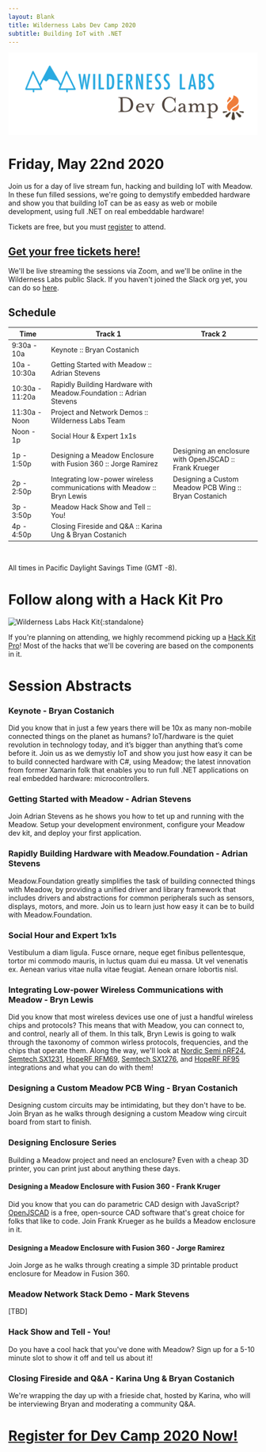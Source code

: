 ```yaml
---
layout: Blank
title: Wilderness Labs Dev Camp 2020
subtitle: Building IoT with .NET
---
```


![](Support_Files/Wilderness_Labs_Dev_Camp.svg)

# Friday, May 22nd 2020

Join us for a day of live stream fun, hacking and building IoT with Meadow. In these fun filled  sessions, we're going to demystify embedded hardware and show you that building IoT can be as easy as web or mobile development, using full .NET on real embeddable hardware! 

Tickets are free, but you must [register](https://wildernesslabs-devcamp.eventbrite.com/?aff=Website) to attend. 

## [Get your free tickets here!](https://wildernesslabs-devcamp.eventbrite.com/?aff=Website)

We'll be live streaming the sessions via Zoom, and we'll be online in the Wilderness Labs public Slack. If you haven't joined the Slack org yet, you can do so [here](http://slackinvite.wildernesslabs.co/).

## Schedule

| Time            | Track 1                          | Track 2         |
|-----------------|----------------------------------|-----------------|
| 9:30a - 10a      | Keynote :: Bryan Costanich       ||
| 10a - 10:30a    | Getting Started with Meadow :: Adrian Stevens ||
| 10:30a - 11:20a | Rapidly Building Hardware with Meadow.Foundation :: Adrian Stevens ||
| 11:30a - Noon   | Project and Network Demos :: Wilderness Labs Team ||
| Noon - 1p       | Social Hour & Expert 1x1s | |
| 1p - 1:50p      | Designing a Meadow Enclosure with Fusion 360 :: Jorge Ramirez | Designing an enclosure with OpenJSCAD :: Frank Krueger |
| 2p - 2:50p       | Integrating low-power wireless communications with Meadow :: Bryn Lewis | Designing a Custom Meadow PCB Wing :: Bryan Costanich |
| 3p - 3:50p       | Meadow Hack Show and Tell :: You! | |
| 4p - 4:50p      | Closing Fireside and Q&A :: Karina Ung & Bryan Costanich ||

<br/>

All times in Pacific Daylight Savings Time (GMT -8).

# Follow along with a Hack Kit Pro

![Wilderness Labs Hack Kit](/HackKit/Wilderness_Labs_Hack_Kit.svg){:standalone}

If you're planning on attending, we highly recommend picking up a [Hack Kit Pro](https://store.wildernesslabs.co/collections/frontpage/products/meadow-f7-micro-development-board-w-hack-kit-pro)! Most of the hacks that we'll be covering are based on the components in it.

# Session Abstracts

### Keynote - Bryan Costanich

Did you know that in just a few years there will be 10x as many non-mobile connected things on the planet as humans? IoT/hardware is the quiet revolution in technology today, and it’s bigger than anything that’s come before it. Join us as we demystiy IoT and show you just how easy it can be to build connected hardware with C#, using Meadow; the latest innovation from former Xamarin folk that enables you to run full .NET applications on real embedded hardware: microcontrollers.

### Getting Started with Meadow - Adrian Stevens

Join Adrian Stevens as he shows you how to tet up and running with the Meadow. Setup your development environment, configure your Meadow dev kit, and deploy your first application.

### Rapidly Building Hardware with Meadow.Foundation - Adrian Stevens

Meadow.Foundation greatly simplifies the task of building connected things with Meadow, by providing a unified driver and library framework that includes drivers and abstractions for common peripherals such as sensors, displays, motors, and more. Join us to learn just how easy it can be to build with Meadow.Foundation.

### Social Hour and Expert 1x1s

Vestibulum a diam ligula. Fusce ornare, neque eget finibus pellentesque, tortor mi commodo mauris, in luctus quam dui eu massa. Ut vel venenatis ex. Aenean varius vitae nulla vitae feugiat. Aenean ornare lobortis nisl. 

### Integrating Low-power Wireless Communications with Meadow - Bryn Lewis

Did you know that most wireless devices use one of just a handful wireless chips and protocols? This means that with Meadow, you can connect to, and control, nearly all of them. In this talk, Bryn Lewis is going to walk through the taxonomy of common wirless protocols, frequencies, and the chips that operate them. Along the way, we'll look at [Nordic Semi nRF24](https://www.nordicsemi.com/Products/Low-power-short-range-wireless/nRF24-series), [Semtech SX1231](https://www.semtech.com/products/wireless-rf/fsk-transceivers/sx1231), [HopeRF RFM69](https://www.hoperf.com/modules/rf_transceiver/RFM69HCW.html), [Semtech SX1276](https://www.semtech.com/products/wireless-rf/lora-transceivers/sx1276), and [HopeRF RF95](https://www.hoperf.com/modules/lora/RFM95.html) integrations and what you can do with them!

### Designing a Custom Meadow PCB Wing - Bryan Costanich

Designing custom circuits may be intimidating, but they don't have to be. Join Bryan as he walks through designing a custom Meadow wing circuit board from start to finish. 

### Designing Enclosure Series

Building a Meadow project and need an enclosure? Even with a cheap 3D printer, you can print just about anything these days.

#### Designing a Meadow Enclosure with Fusion 360 - Frank Kruger

Did you know that you can do parametric CAD design with JavaScript? [OpenJSCAD](https://openjscad.org/) is a free, open-source CAD software that's great choice for folks that like to code. Join Frank Krueger as he builds a Meadow enclosure in it.

#### Designing a Meadow Enclosure with Fusion 360 - Jorge Ramirez

Join Jorge as he walks through creating a simple 3D printable product enclosure for Meadow in Fusion 360.

### Meadow Network Stack Demo - Mark Stevens

[TBD]

### Hack Show and Tell - You!

Do you have a cool hack that you've done with Meadow? Sign up for a 5-10 minute slot to show it off and tell us about it!

### Closing Fireside and Q&A - Karina Ung & Bryan Costanich

We're wrapping the day up with a frieside chat, hosted by Karina, who will be interviewing Bryan and moderating a community Q&A.


# [Register for Dev Camp 2020 Now!](https://wildernesslabs-devcamp.eventbrite.com/?aff=Website)
